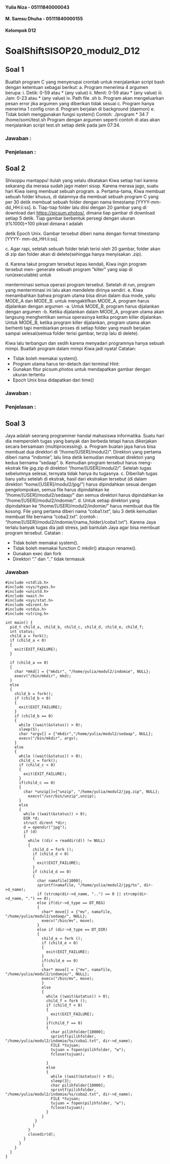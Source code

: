 #### Yulia Niza      - 05111840000043
#### M. Samsu Dhuha  - 05111840000155
#### Kelompok D12

# SoalShiftSISOP20_modul2_D12



## Soal 1
Buatlah program C yang menyerupai crontab untuk menjalankan script bash dengan
ketentuan sebagai berikut:
a. Program menerima 4 argumen berupa:
i. Detik: 0-59 atau * (any value)
ii. Menit: 0-59 atau * (any value)
iii. Jam: 0-23 atau * (any value)
iv. Path file .sh
b. Program akan mengeluarkan pesan error jika argumen yang diberikan tidak
sesuai
c. Program hanya menerima 1 config cron
d. Program berjalan di background (daemon)
e. Tidak boleh menggunakan fungsi system()
Contoh: ./program \* 34 7 /home/somi/test.sh
Program dengan argumen seperti contoh di atas akan menjalankan script test.sh setiap
detik pada jam 07:34.
### Jawaban :

### Penjelasan :

## Soal 2
Shisoppu mantappu! itulah yang selalu dikatakan Kiwa setiap hari karena sekarang dia
merasa sudah jago materi sisop. Karena merasa jago, suatu hari Kiwa iseng membuat
sebuah program.
a. Pertama-tama, Kiwa membuat sebuah folder khusus, di dalamnya dia membuat
sebuah program C yang per 30 detik membuat sebuah folder dengan nama
timestamp [YYYY-mm-dd_HH:ii:ss].
b. Tiap-tiap folder lalu diisi dengan 20 gambar yang di download dari
https://picsum.photos/, dimana tiap gambar di download setiap 5 detik. Tiap
gambar berbentuk persegi dengan ukuran (t%1000)+100 piksel dimana t adalah

detik Epoch Unix. Gambar tersebut diberi nama dengan format timestamp [YYYY-
mm-dd_HH:ii:ss].

c. Agar rapi, setelah sebuah folder telah terisi oleh 20 gambar, folder akan di zip dan
folder akan di delete(sehingga hanya menyisakan .zip).

d. Karena takut program tersebut lepas kendali, Kiwa ingin program tersebut men-
generate sebuah program "killer" yang siap di run(executable) untuk

menterminasi semua operasi program tersebut. Setelah di run, program yang
menterminasi ini lalu akan mendelete dirinya sendiri.
e. Kiwa menambahkan bahwa program utama bisa dirun dalam dua mode, yaitu
MODE_A dan MODE_B. untuk mengaktifkan MODE_A, program harus dijalankan
dengan argumen -a. Untuk MODE_B, program harus dijalankan dengan argumen
-b. Ketika dijalankan dalam MODE_A, program utama akan langsung
menghentikan semua operasinya ketika program killer dijalankan. Untuk
MODE_B, ketika program killer dijalankan, program utama akan berhenti tapi
membiarkan proses di setiap folder yang masih berjalan sampai selesai(semua
folder terisi gambar, terzip lalu di delete).

Kiwa lalu terbangun dan sedih karena menyadari programnya hanya sebuah mimpi.
Buatlah program dalam mimpi Kiwa jadi nyata!
Catatan:
- Tidak boleh memakai system().
- Program utama harus ter-detach dari terminal
Hint:
- Gunakan fitur picsum.photos untuk mendapatkan gambar dengan ukuran
tertentu
- Epoch Unix bisa didapatkan dari time()

### Jawaban :
### Penjelasan :

## Soal 3
Jaya adalah seorang programmer handal mahasiswa informatika. Suatu hari dia
memperoleh tugas yang banyak dan berbeda tetapi harus dikerjakan secara bersamaan
(multiprocessing).
a. Program buatan jaya harus bisa membuat dua direktori di
“/home/[USER]/modul2/”. Direktori yang pertama diberi nama “indomie”, lalu
lima detik kemudian membuat direktori yang kedua bernama “sedaap”.
b. Kemudian program tersebut harus meng-ekstrak file jpg.zip di direktori
“/home/[USER]/modul2/”. Setelah tugas sebelumnya selesai, ternyata tidak
hanya itu tugasnya.
c. Diberilah tugas baru yaitu setelah di ekstrak, hasil dari ekstrakan tersebut (di
dalam direktori “home/[USER]/modul2/jpg/”) harus dipindahkan sesuai dengan
pengelompokan, semua file harus dipindahkan ke
“/home/[USER]/modul2/sedaap/” dan semua direktori harus dipindahkan ke
“/home/[USER]/modul2/indomie/”.
d. Untuk setiap direktori yang dipindahkan ke “/home/[USER]/modul2/indomie/”
harus membuat dua file kosong. File yang pertama diberi nama “coba1.txt”, lalu
3 detik kemudian membuat file bernama “coba2.txt”.
(contoh : “/home/[USER]/modul2/indomie/{nama_folder}/coba1.txt”).
Karena Jaya terlalu banyak tugas dia jadi stress, jadi bantulah Jaya agar bisa membuat
program tersebut.
Catatan :
- Tidak boleh memakai system().
- Tidak boleh memakai function C mkdir() ataupun rename().
- Gunakan exec dan fork
- Direktori “.” dan “..” tidak termasuk
### Jawaban 
``` 
#include <stdlib.h>
#include <sys/types.h>
#include <unistd.h>
#include <wait.h>
#include <sys/stat.h>
#include <dirent.h>
#include <stdio.h>
#include <string.h>

int main() {
  pid_t child_a, child_b, child_c, child_d, child_e, child_f;
  int status;
  child_a = fork();
  if (child_a < 0) 
  {
    exit(EXIT_FAILURE); 
  }

  if (child_a == 0) 
  {
    char *mkd[] = {"mkdir", "/home/yulia/modul2/indomie", NULL};
    execv("/bin/mkdir", mkd);
  } 
  else 
  {
    child_b = fork();
    if (child_b < 0) 
    {
      exit(EXIT_FAILURE); 
    }
    if (child_b == 0)
   	{	
      while ((wait(&status)) > 0);
      sleep(5);
      char *argv[] = {"mkdir","/home/yulia/modul2/sedaap", NULL};
      execv("/bin/mkdir", argv);
    }
    else 
    {
      while ((wait(&status)) > 0);
      child_c = fork();
      if (child_c < 0) 
      {
        exit(EXIT_FAILURE); 
      }
      if(child_c == 0) 
      {
        char *unzip[]={"unzip", "/home/yulia/modul2/jpg.zip", NULL};
     	  execv("/usr/bin/unzip",unzip);
      }	  
      else 
      {
        while ((wait(&status)) > 0);
        DIR *d;
        struct dirent *dir;
        d = opendir("jpg");
        if (d)
        {
          while ((dir = readdir(d)) != NULL)
          {
            child_d = fork ();
            if (child_d < 0) 
            {
              exit(EXIT_FAILURE); 
            }
            if (child_d == 0)
            {
              char namafile[1000];
              sprintf(namafile, "/home/yulia/modul2/jpg/%s", dir->d_name);
              if (strcmp(dir->d_name, "..") == 0 || strcmp(dir->d_name, ".") == 0);
              else if(dir->d_type == DT_REG)
              {
                char* move[] = {"mv", namafile, "/home/yulia/modul2/sedaap/", NULL};
                execv("/bin/mv", move);
              }
              else if (dir->d_type == DT_DIR)
              {
                child_e = fork ();
                if (child_e < 0) 
                {
                  exit(EXIT_FAILURE); 
                }
                if(child_e == 0)
                {
                char* move[] = {"mv", namafile, "/home/yulia/modul2/indomie/", NULL};
                execv("/bin/mv", move);
                }
                else 
                {
                  while ((wait(&status)) > 0);
                  child_f = fork ();
                  if (child_f < 0) 
                  {
                    exit(EXIT_FAILURE); 
                  }
                  if(child_f == 0)
                  {
                    char pilihfolder[10000];
                    sprintf(pilihfolder, "/home/yulia/modul2/indomie/%s/coba1.txt", dir->d_name);
                    FILE *tujuan;
                    tujuan = fopen(pilihfolder, "w");
                    fclose(tujuan);
                    
                  }
                  else 
                  {
                    while ((wait(&status)) > 0);
                    sleep(3);
                    char pilihfolder[10000];
                    sprintf(pilihfolder, "/home/yulia/modul2/indomie/%s/coba2.txt", dir->d_name);
                    FILE *tujuan;
                    tujuan = fopen(pilihfolder, "w");
                    fclose(tujuan);
                  }
                }
             }
            }
          }
          closedir(d);
        }
      }
    }
  }
}


```


